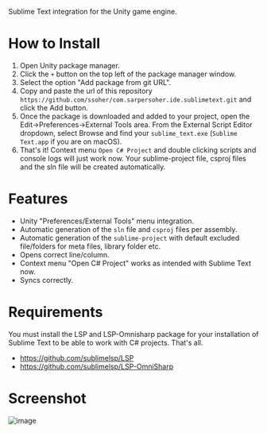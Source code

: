 Sublime Text integration for the Unity game engine.

# How to Install
1) Open Unity package manager.
2) Click the `+` button on the top left of the package manager window.
3) Select the option "Add package from git URL".
4) Copy and paste the url of this repository `https://github.com/ssoher/com.sarpersoher.ide.sublimetext.git` and click the Add button.
5) Once the package is downloaded and added to your project, open the Edit->Preferences->External Tools area. From the External Script Editor dropdown, select Browse and find your `sublime_text.exe` (`Sublime Text.app` if you are on macOS).
6) That's it! Context menu `Open C# Project` and double clicking scripts and console logs will just work now. Your sublime-project file, csproj files and the sln file will be created automatically.

# Features
- Unity "Preferences/External Tools" menu integration.
- Automatic generation of the `sln` file and `csproj` files per assembly.
- Automatic generation of the `sublime-project` with default excluded file/folders for meta files, library folder etc.
- Opens correct line/column.
- Context menu "Open C# Project" works as intended with Sublime Text now.
- Syncs correctly.

# Requirements
You must install the LSP and LSP-Omnisharp package for your installation of Sublime Text to be able to work with C# projects. That's all.
+ https://github.com/sublimelsp/LSP
+ https://github.com/sublimelsp/LSP-OmniSharp

# Screenshot
![image](https://user-images.githubusercontent.com/4283979/200619168-3132de72-7844-436f-974b-7d6017e1c3e4.png)
